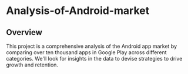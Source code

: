 # Analysis-of-Android-market

## Overview
This project is a comprehensive analysis of the Android app market by comparing over ten thousand apps in Google Play across different categories. 
We'll look for insights in the data to devise strategies to drive growth and retention.
